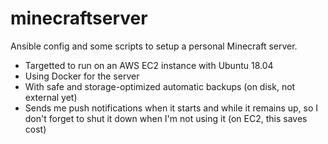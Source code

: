 # minecraftserver

Ansible config and some scripts to setup a personal Minecraft server.

- Targetted to run on an AWS EC2 instance with Ubuntu 18.04
- Using Docker for the server
- With safe and storage-optimized automatic backups (on disk, not external yet)
- Sends me push notifications when it starts and while it remains up, so I don't forget to shut it down when I'm not using it (on EC2, this saves cost)
